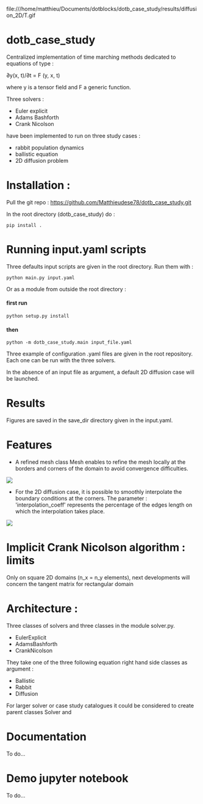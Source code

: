file:///home/matthieu/Documents/dotblocks/dotb_case_study/results/diffusion_2D/T.gif

# dotb_case_study
Centralized implementation of time marching methods dedicated to equations of type :

∂y(x, t)/∂t = F (y, x, t)

where y is a tensor field and F a generic function.

Three solvers :
- Euler explicit
- Adams Bashforth
- Crank Nicolson

have been implemented to run on three study cases :
- rabbit population dynamics
- ballistic equation
- 2D diffusion problem

# Installation :
Pull the git repo :
https://github.com/Matthieudese78/dotb_case_study.git

In the root directory (dotb_case_study) do :
```
pip install .
```

# Running input.yaml scripts
Three defaults input scripts are given in the root directory. Run them with :
```
python main.py input.yaml
```
Or as a module from outside the root directory :
#### first run
```
python setup.py install
```
#### then
```
python -m dotb_case_study.main input_file.yaml
```

Three example of configuration .yaml files are given in the root repository. Each one can be run with the three solvers.

In the absence of an input file as argument, a default 2D diffusion case will be launched.

# Results
Figures are saved  in the save_dir directory given in the input.yaml.

# Features
- A refined mesh class Mesh enables to refine the mesh locally at the borders and corners of the domain to avoid convergence difficulties.

<img src="file:///home/matthieu/Documents/dotblocks/dotb_case_study/results/diffusion_2D/input/mesh_2D_diffusion.png">

- For the 2D diffusion case, it is possible to smoothly interpolate the boundary conditions at the corners. The parameter : 'interpolation_coeff' represents the percentage of the edges length on which the interpolation takes place.

<img src='file:///home/matthieu/Documents/dotblocks/dotb_case_study/results/diffusion_2D/input/BCs.png'>

# Implicit Crank Nicolson algorithm : limits
Only on square 2D domains (n_x = n_y elements), next developments will concern the tangent matrix for rectangular domain




# Architecture :
Three classes of solvers and three classes in the module solver.py.
- EulerExplicit
- AdamsBashforth
- CrankNicolson

They take one of the three following equation right hand side classes as argument :

- Ballistic
- Rabbit
- Diffusion

For larger solver or case study catalogues it could be considered to create parent classes Solver and

# Documentation
To do...

# Demo jupyter notebook
To do...
